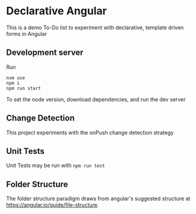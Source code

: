 # Declarative Angular

This is a demo To-Do list to experiment with declarative, template driven forms in Angular

## Development server

Run

```
nvm use
npm i
npm run start
```

To set the node version, download dependencies, and run the dev server

## Change Detection

This project experiments with the onPush change detection strategy

## Unit Tests

Unit Tests may be run with
`npm run test`

## Folder Structure

The folder structure paradigm draws from angular's suggested structure at https://angular.io/guide/file-structure.
